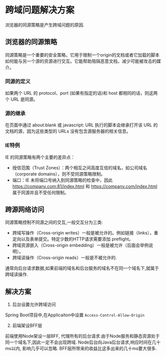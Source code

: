 # 跨域问题解决方案
浏览器的同源策略是产生跨域问题的原因.

## 浏览器的同源策略
同源策略是一个重要的安全策略，它用于限制一个origin的文档或者它加载的脚本如何能与另一个源的资源进行交互。它能帮助阻隔恶意文档，减少可能被攻击的媒介。

### 同源的定义
如果两个 URL 的 protocol、port (如果有指定的话)和 host 都相同的话，则这两个 URL 是同源。

### 源的继承
在页面中通过 about:blank 或 javascript: URL 执行的脚本会继承打开该 URL 的文档的源，因为这些类型的 URLs 没有包含源服务器的相关信息。

### IE特例
IE 的同源策略有两个主要的差异点：

- 授信范围（Trust Zones）：两个相互之间高度互信的域名，如公司域名（corporate domains），则不受同源策略限制。
- 端口：IE 未将端口号纳入到同源策略的检查中，因此 https://company.com:81/index.html 和 https://company.com/index.html  属于同源并且不受任何限制。

## 跨源网络访问
同源策略控制不同源之间的交互,一般交互分为三类:
- 跨域写操作（Cross-origin writes）一般是被允许的。例如链接（links），重定向以及表单提交。特定少数的HTTP请求需要添加 preflight。
- 跨域资源嵌入（Cross-origin embedding）一般是被允许（后面会举例说明）。
- 跨域读操作（Cross-origin reads）一般是不被允许的.

 通常向后台请求数据,如果前端的域名和后台服务的域名不在同一个域名下,就属于跨域读操作.

## 解决方案
 1. 后台设置允许跨域访问

 Spring Boot项目中,在Applicaiton中设置  ```Access-Control-Allow-Origin```

2. 前端架设BFF层

前端使用Node架设一层BFF, 代理所有的后台请求.由于Node服务和静态资源处于同一个域名下,因此一定不会出现跨域. Node后台向Java后台请求,响应时间在几十ms以内, 影响几乎可以忽略. BFF层所带来的收益比这多出来的几十ms要大很多.


